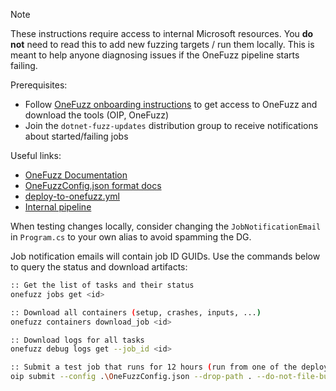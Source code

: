 > [!NOTE]
> These instructions require access to internal Microsoft resources.
> You **do not** need to read this to add new fuzzing targets / run them locally.
> This is meant to help anyone diagnosing issues if the OneFuzz pipeline starts failing.

Prerequisites:
- Follow [OneFuzz onboarding instructions] to get access to OneFuzz and download the tools (OIP, OneFuzz)
- Join the `dotnet-fuzz-updates` distribution group to receive notifications about started/failing jobs

Useful links:
- [OneFuzz Documentation](https://aka.ms/onefuzz)
- [OneFuzzConfig.json format docs]
- [deploy-to-onefuzz.yml](../../../eng/pipelines/libraries/fuzzing/deploy-to-onefuzz.yml)
- [Internal pipeline](https://dev.azure.com/dnceng/internal/_build?definitionId=1381)

When testing changes locally, consider changing the `JobNotificationEmail` in `Program.cs` to your own alias to avoid spamming the DG.

Job notification emails will contain job ID GUIDs. Use the commands below to query the status and download artifacts:
```bash
:: Get the list of tasks and their status
onefuzz jobs get <id>

:: Download all containers (setup, crashes, inputs, ...)
onefuzz containers download_job <id>

:: Download logs for all tasks
onefuzz debug logs get --job_id <id>

:: Submit a test job that runs for 12 hours (run from one of the deployment subfolders)
oip submit --config .\OneFuzzConfig.json --drop-path . --do-not-file-bugs --duration 12 --platform windows
```

[OneFuzz onboarding instructions]: https://eng.ms/docs/cloud-ai-platform/azure-edge-platform-aep/aep-security/epsf-edge-and-platform-security-fundamentals/the-onefuzz-service/onefuzz/faq/onefuzz/onefuzz_access#:~:text=with%20these%20permissions.-,For%20the%20developer%20who%20will%20be%20fuzzing,-Access%20to%20the
[OneFuzzConfig.json format docs]: https://eng.ms/docs/cloud-ai-platform/azure-edge-platform-aep/aep-security/epsf-edge-and-platform-security-fundamentals/the-onefuzz-service/onefuzz/onefuzzconfig/onefuzzconfigv3
